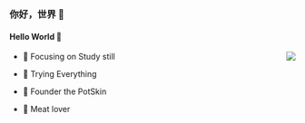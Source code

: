 
### 你好，世界 👋

#### Hello World 👋

<img align="right" src="https://github-readme-stats.vercel.app/api?username=aphcity&show_icons=true&icon_color=CE1D2D&text_color=718096&bg_color=ffffff&hide_title=true" />

- 📙 Focusing on Study still

- :hammer: Trying Everything

- :ram: Founder the PotSkin

- :meat_on_bone: Meat lover